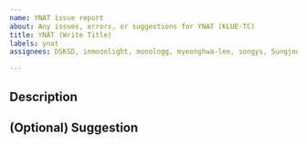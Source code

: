 ```yaml
---
name: YNAT issue report
about: Any issues, errors, or suggestions for YNAT (KLUE-TC)
title: YNAT (Write Title)
labels: ynat
assignees: DSKSD, inmoonlight, monologg, myeonghwa-lee, songys, SungjoonPark, warnikchow

---
```


## Description

## (Optional) Suggestion
